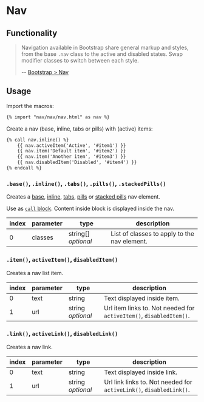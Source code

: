 # Nav

## Functionality

> Navigation available in Bootstrap share general markup and styles, from the base `.nav` class to the active and disabled states. Swap modifier classes to switch between each style.
>
> -- [Bootstrap > Nav](http://v4-alpha.getbootstrap.com/components/navs/)

## Usage

Import the macros:

```html
{% import "nav/nav/nav.html" as nav %}
```

Create a nav (base, inline, tabs or pills) with (active) items:

```html
{% call nav.inline() %}
    {{ nav.activeItem('Active', '#item1') }}
    {{ nav.item('Default item', '#item2') }}
    {{ nav.item('Another item', '#item3') }}
    {{ nav.disabledItem('Disabled', '#item4') }}
{% endcall %}
```

### `.base()`, `.inline()`, `.tabs()`, `.pills()`, `.stackedPills()`

Creates a [base](http://v4-alpha.getbootstrap.com/components/navs/#base-nav), [inline](http://v4-alpha.getbootstrap.com/components/navs/#inline), [tabs](http://v4-alpha.getbootstrap.com/components/navs/#tabs), [pills](http://v4-alpha.getbootstrap.com/components/navs/#pills) or [stacked pills](http://v4-alpha.getbootstrap.com/components/navs/#stacked-pills) nav element.

Use as [`call` block](http://mozilla.github.io/nunjucks/templating.html#call).
Content inside block is displayed inside the nav.

index | parameter | type | description
--- | --- | --- | ---
0 | classes | string[] *optional* | List of classes to apply to the nav element.

### `.item()`, `activeItem()`, `disabledItem()`

Creates a nav list item.

index | parameter | type | description
--- | --- | --- | ---
0 | text | string | Text displayed inside item.
1 | url | string *optional* | Url item links to. Not needed for `activeItem()`, `disabledItem()`.

### `.link()`, `activeLink()`, `disabledLink()`

Creates a nav link.

index | parameter | type | description
--- | --- | --- | ---
0 | text | string | Text displayed inside link.
1 | url | string *optional* | Url link links to. Not needed for `activeLink()`, `disabledLink()`.